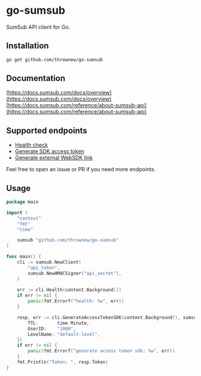 # go-sumsub

SumSub API client for Go.

## Installation

```bash
go get github.com/thrownew/go-sumsub
```

## Documentation

[https://docs.sumsub.com/docs/overview](https://docs.sumsub.com/docs/overview)
[https://docs.sumsub.com/reference/about-sumsub-api](https://docs.sumsub.com/reference/about-sumsub-api)

## Supported endpoints
- [Health check](https://docs.sumsub.com/reference/review-api-health)
- [Generate SDK access token](https://docs.sumsub.com/reference/generate-access-token)
- [Generate external WebSDK link](https://docs.sumsub.com/reference/generate-websdk-external-link)

Feel free to open an issue or PR if you need more endpoints.

## Usage

```go
package main

import (
    "context"
    "fmt"
    "time"

	sumsub "github.com/thrownew/go-sumsub"
)

func main() {
	cli := sumsub.NewClient(
		"api_token",
		sumsub.NewHMACSigner("api_secret"),
	)
	
	err := cli.Health(context.Background())
	if err != nil {
		panic(fmt.Errorf("health: %w", err))
	}

	resp, err := cli.GenerateAccessTokenSDK(context.Background(), sumsub.GenerateAccessTokenSDKRequest{
		TTL:       time.Minute,
		UserID:    "1000",
		LevelName: "default-level",
	})
	if err != nil {
		panic(fmt.Errorf("generate access token sdk: %w", err))
	}
	fmt.Println("Token: ", resp.Token)
}
```